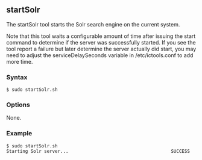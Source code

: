 ## startSolr

The startSolr tool starts the Solr search engine on the current system.

Note that this tool waits a configurable amount of time after issuing the start command to determine if the server was 
successfully started. If you see the tool report a failure but later determine the server actually did start, you may need to
adjust the serviceDelaySeconds variable in /etc/ictools.conf to add more time.

### Syntax

```
$ sudo startSolr.sh
```

### Options

None.

### Example

```
$ sudo startSolr.sh
Starting Solr server...                                      SUCCESS
```